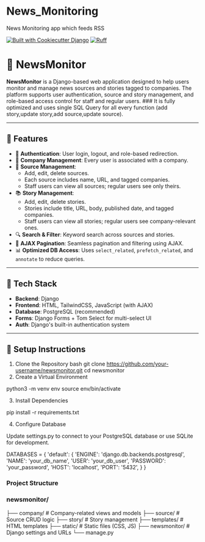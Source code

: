# News_Monitoring

News Monitoring app which feeds RSS

[![Built with Cookiecutter Django](https://img.shields.io/badge/built%20with-Cookiecutter%20Django-ff69b4.svg?logo=cookiecutter)](https://github.com/cookiecutter/cookiecutter-django/)
[![Ruff](https://img.shields.io/endpoint?url=https://raw.githubusercontent.com/astral-sh/ruff/main/assets/badge/v2.json)](https://github.com/astral-sh/ruff)

# 📰 NewsMonitor

**NewsMonitor** is a Django-based web application designed to help users monitor and manage news sources and stories tagged to companies. The platform supports user authentication, source and story management, and role-based access control for staff and regular users. ### It is fully optimized and uses single SQL Query for all every function (add story,update story,add source,update source).

---

## 🚀 Features

- 🔐 **Authentication**: User login, logout, and role-based redirection.
- 🏢 **Company Management**: Every user is associated with a company.
- 📡 **Source Management**:
  - Add, edit, delete sources.
  - Each source includes name, URL, and tagged companies.
  - Staff users can view all sources; regular users see only theirs.
- 📚 **Story Management**:
  - Add, edit, delete stories.
  - Stories include title, URL, body, published date, and tagged companies.
  - Staff users can view all stories; regular users see company-relevant ones.
- 🔍 **Search & Filter**: Keyword search across sources and stories.
- 🔄 **AJAX Pagination**: Seamless pagination and filtering using AJAX.
- 📊 **Optimized DB Access**: Uses `select_related`, `prefetch_related`, and `annotate` to reduce queries.

---

## 🧱 Tech Stack

- **Backend**: Django
- **Frontend**: HTML, TailwindCSS, JavaScript (with AJAX)
- **Database**: PostgreSQL (recommended)
- **Forms**: Django Forms + Tom Select for multi-select UI
- **Auth**: Django's built-in authentication system

---

## 🔧 Setup Instructions

1. Clone the Repository
bash
git clone https://github.com/your-username/newsmonitor.git
cd newsmonitor
2. Create a Virtual Environment

python3 -m venv env
source env/bin/activate

3. Install Dependencies

pip install -r requirements.txt

4. Configure Database

Update settings.py to connect to your PostgreSQL database or use SQLite for development.

DATABASES = {
    'default': {
        'ENGINE': 'django.db.backends.postgresql',
        'NAME': 'your_db_name',
        'USER': 'your_db_user',
        'PASSWORD': 'your_password',
        'HOST': 'localhost',
        'PORT': '5432',
    }
}

 ### Project Structure

  ### newsmonitor/
  ├── company/           # Company-related views and models
  ├── source/            # Source CRUD logic
  ├── story/             # Story management
  ├── templates/         # HTML templates
  ├── static/            # Static files (CSS, JS)
  ├── newsmonitor/       # Django settings and URLs
  └── manage.py




